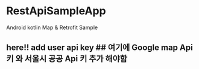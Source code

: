 # RestApiSampleApp
Android kotlin Map &amp; Retrofit Sample

## here!! add user api key ## 여기에 Google map Api 키 와 서울시 공공 Api 키 추가 해야함
